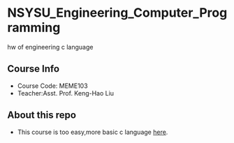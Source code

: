 # NSYSU_Engineering_Computer_Programming
hw of engineering c language

## Course Info
* Course Code: MEME103
* Teacher:Asst. Prof. Keng-Hao Liu

## About this repo
* This course is too easy,more basic c language [here](https://github.com/B083040012/NSYSU_C_Computer_Programming_I).
